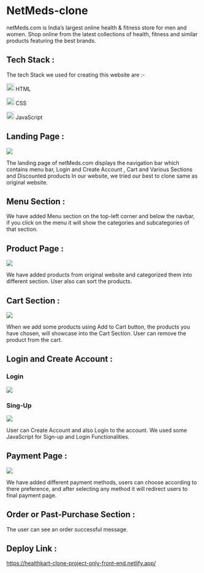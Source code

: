 # NetMeds-clone


     
<p >netMeds.com is India’s largest online health & fitness store for men and women. Shop online from the latest collections of health, fitness and similar products featuring the best brands.</p>
<h2 >Tech Stack :</h2>

<p >The tech Stack we used for creating this website are :-</p>

<p ><img src="https://camo.githubusercontent.com/237fc767e09cfe6129076f3e89080a6b5ac5d2ac0ec717880e57435be932ba15/68747470733a2f2f63646e2d69636f6e732d706e672e666c617469636f6e2e636f6d2f3531322f3232362f3232363236392e706e67" width="20/" data-canonical-src="https://cdn-icons-png.flaticon.com/512/226/226269.png" style="max-width: 100%;"> HTML</p>

<p ><img src="https://camo.githubusercontent.com/809a763f1c8f3497709ff0a974bfe7dd11be4dd7a29085645f8e98fbaa4a26e4/68747470733a2f2f63646e2d69636f6e732d706e672e666c617469636f6e2e636f6d2f3531322f3733322f3733323139302e706e67" width="20" data-canonical-src="https://cdn-icons-png.flaticon.com/512/732/732190.png" style="max-width: 100%;"> CSS</p>

<p ><img src="https://camo.githubusercontent.com/77b9ef5fd4b0a13ff3a0b2eccccefb810efe53205f1a2d9b0b8a03604816b825/68747470733a2f2f63646e2d69636f6e732d706e672e666c617469636f6e2e636f6d2f3531322f313139392f313139393132342e706e67" width="20/" data-canonical-src="https://cdn-icons-png.flaticon.com/512/1199/1199124.png" style="max-width: 100%;"> JavaScript</p>

<h2 >Landing Page :</h2>

<img src="https://media-exp1.licdn.com/dms/image/C4E22AQGuY6mE0wcrTg/feedshare-shrink_800/0/1648088998609?e=1651104000&v=beta&t=KTk9mNdCWFn9ysFjGhI5mPIXvFId8aVsG814lp1jewM" />

<p >The landing page of netMeds.com displays the navigation bar which contains menu bar, Login and Create Account , Cart and Various Sections and Discounted products
In our website, we tried our best to clone same as original website.</p>

<h2 >Menu Section :</h2>
<p >We have added Menu section on the top-left corner and below the navbar, if you click on the menu it will show the categories and subcategories of that section.</p>

<h2 >Product Page :</h2>

<img src="https://media-exp1.licdn.com/dms/image/C4E22AQHvPSFgID1aRg/feedshare-shrink_800/0/1648089154010?e=1651104000&v=beta&t=vTwaQcDG7avwYWx8NWlcWObJB5mSnYswYiXMFWxrl5U" />

<p >We have added products from original website and categorized them into different section. User also can sort the products.</p>

<h2 >Cart Section :</h2>

<img src="https://media-exp1.licdn.com/dms/image/C4E22AQEEww4uxlYBrQ/feedshare-shrink_2048_1536/0/1648089365337?e=1651104000&v=beta&t=l8uqc_FD7pZSAOjoJahmBYfJYwMHu4Dw-NIroi28jSQ" />
 
<p >When we add some products using Add to Cart button, the products you have chosen, will showcase into the Cart Section. User can remove the product from the cart.</p>

<h2 >Login and Create Account :</h2>
<h3> Login </h3>
<img src="https://media-exp1.licdn.com/dms/image/C4E22AQEMk7EASXB7DQ/feedshare-shrink_800/0/1648089522892?e=1651104000&v=beta&t=nyoU7FLPD5XHSApGVegpXSg9viQH-DsYD13J_Fxm384" />
<h3> Sing-Up </h3>
<img src="https://media-exp1.licdn.com/dms/image/C4E22AQGDOdxUA_ZlMw/feedshare-shrink_800/0/1648089701140?e=1651104000&v=beta&t=_1dMQpFvOnXsXDJOuFugZDkLX1zsKgdbdUVpP0q1R_0" />
<p >User can Create Account and also Login to the account. We used some JavaScript for Sign-up and Login Functionalities.</p>

<h2 >Payment Page :</h2>
<img src="https://media-exp1.licdn.com/dms/image/C4E22AQER88q6RzH5EA/feedshare-shrink_2048_1536/0/1648089847067?e=1651104000&v=beta&t=VyAtiFiT_MXlDEw5xWSaVCDr01bVE0jsZq3sd9HoNQI" />
<p >We have added different payment methods, users can choose according to there preference, and after selecting any method it will redirect users to final payment page.</p>

<h2 >Order or Past-Purchase Section :</h2>
<p>The user can see an order successful message.</p>



<h2 >Deploy Link :</h2>
<p ><a rel="noreferrer" target="_blank" href="https://healthkart-clone-project-only-front-end.netlify.app/" rel="nofollow">https://healthkart-clone-project-only-front-end.netlify.app/</a></p>
</article>
</div>
</div>
